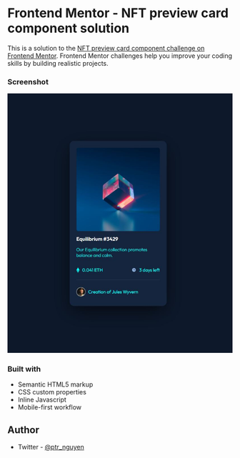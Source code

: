 # Frontend Mentor - NFT preview card component solution

This is a solution to the [NFT preview card component challenge on Frontend Mentor](https://www.frontendmentor.io/challenges/nft-preview-card-component-SbdUL_w0U). Frontend Mentor challenges help you improve your coding skills by building realistic projects. 

### Screenshot

![solution image](https://github.com/peternguyen777/frontendmentor-nftpreview/blob/main/screenshot.JPG)

### Built with

- Semantic HTML5 markup
- CSS custom properties
- Inline Javascript
- Mobile-first workflow

## Author

- Twitter - [@ptr_nguyen](https://www.twitter.com/ptr_nguyen)

